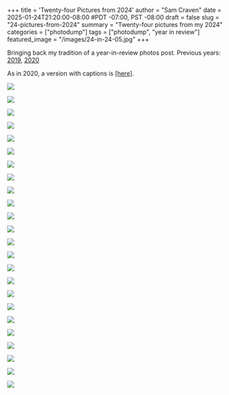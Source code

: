 +++
title = 'Twenty-four Pictures from 2024'
author = "Sam Craven"
date = 2025-01-24T21:20:00-08:00
#PDT -07:00, PST -08:00
draft = false
slug = "24-pictures-from-2024"
summary = "Twenty-four pictures from my 2024"
categories = ["photodump"]
tags = ["photodump", "year in review"]
featured_image = "/images/24-in-24-05.jpg"
+++

Bringing back my tradition of a year-in-review photos post. Previous years: [2019](../nineteen-pictures-from-2019/), [2020](../twenty-pictures-from-2020/)

As in 2020, a version with captions is [[here]](/pages/24-pictures-from-2024-with-captions/).

[![](/images/24-in-24-01.jpg)](/images/24-in-24-01.jpg)

[![](/images/24-in-24-02.jpg)](/images/24-in-24-02.jpg)

[![](/images/24-in-24-03.jpg)](/images/24-in-24-03.jpg)

[![](/images/24-in-24-04.jpg)](/images/24-in-24-04.jpg)

[![](/images/24-in-24-05.jpg)](/images/24-in-24-05.jpg)

[![](/images/24-in-24-06.jpg)](/images/24-in-24-06.jpg)

[![](/images/24-in-24-07.jpg)](/images/24-in-24-07.jpg)

[![](/images/24-in-24-08.jpg)](/images/24-in-24-08.jpg)

[![](/images/24-in-24-09.jpg)](/images/24-in-24-09.jpg)

[![](/images/24-in-24-10.jpg)](/images/24-in-24-10.jpg)

[![](/images/24-in-24-11.jpg)](/images/24-in-24-11.jpg)

[![](/images/24-in-24-12.jpg)](/images/24-in-24-12.jpg)

[![](/images/24-in-24-13.jpg)](/images/24-in-24-13.jpg)

[![](/images/24-in-24-14.jpg)](/images/24-in-24-14.jpg)

[![](/images/24-in-24-15.jpg)](/images/24-in-24-15.jpg)

[![](/images/24-in-24-16.jpg)](/images/24-in-24-16.jpg)

[![](/images/24-in-24-17.jpg)](/images/24-in-24-17.jpg)

[![](/images/24-in-24-18.jpg)](/images/24-in-24-18.jpg)

[![](/images/24-in-24-19.jpg)](/images/24-in-24-19.jpg)

[![](/images/24-in-24-20.jpg)](/images/24-in-24-20.jpg)

[![](/images/24-in-24-21.jpg)](/images/24-in-24-21.jpg)

[![](/images/24-in-24-22.jpg)](/images/24-in-24-22.jpg)

[![](/images/24-in-24-23.jpg)](/images/24-in-24-23.jpg)

[![](/images/24-in-24-24.jpg)](/images/24-in-24-24.jpg)
